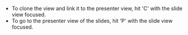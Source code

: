 * To clone the view and link it to the presenter view, hit 'C' with the slide view focused.
* To go to the presenter view of the slides, hit 'P' with the slide view focused.
